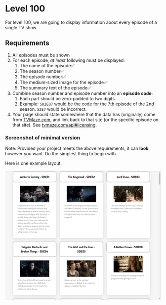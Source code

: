 # Level 100

For level 100, we are going to display information about every episode of a single TV show.

## Requirements

1. All episodes must be shown
2. For each episode, _at least_ following must be displayed:
   1. The name of the episode✅
   2. The season number✅
   3. The episode number✅
   4. The medium-sized image for the episode✅
   5. The summary text of the episode✅
3. Combine season number and episode number into an **episode code**:
   1. Each part should be zero-padded to two digits.
   2. Example: `S02E07` would be the code for the 7th episode of the 2nd season. `S2E7` would be incorrect.
4. Your page should state somewhere that the data has (originally) come from [TVMaze.com](https://tvmaze.com/), and link back to that site (or the specific episode on that site). See [tvmaze.com/api#licensing](https://www.tvmaze.com/api#licensing).

### Screenshot of minimal version

Note: Provided your project meets the above requirements, it can **look** however you want. Do the simplest thing to begin with.

Here is one example layout.

![Screenshot of a website with cards showing per-episode data according to the requirements](example-screenshots/example-level-100.png)
